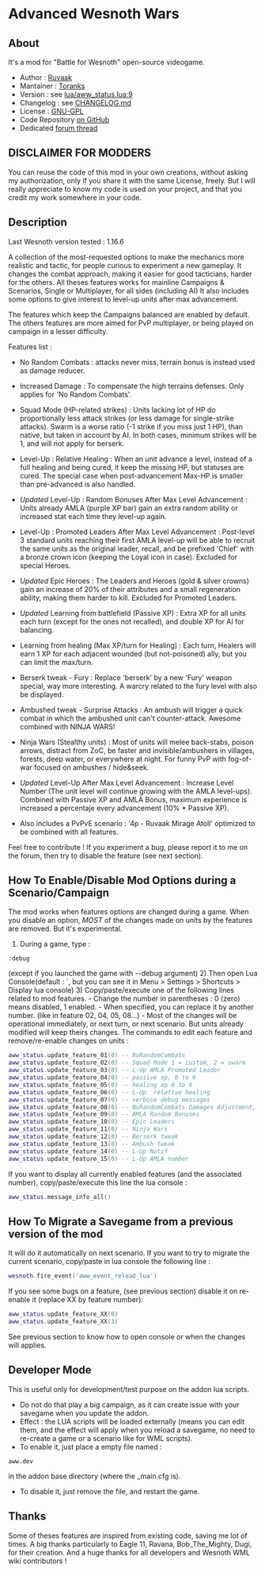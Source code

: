 Advanced Wesnoth Wars
=======================

About
-----------

It's a mod  for "Battle for Wesnoth" open-source videogame.

* Author :  [Ruvaak](http://thomas.bondois.info)
* Mantainer : [Toranks](http://toranks.blogspot.com/)
* Version : see [lua/aww_status.lua:9](lua/aww_status.lua)
* Changelog : see [CHANGELOG.md](CHANGELOG.md)
* License : [GNU-GPL](LICENSE.md)
* Code Repository [on GitHub](https://github.com/Toranks/Advance_Wesnoth_Wars)
* Dedicated [forum thread](https://forums.wesnoth.org/viewtopic.php?f=15&t=49454)


DISCLAIMER FOR MODDERS
----------------------

You can reuse the code of this mod in your own creations, without asking my authorization, only if you share it with the same License, freely.
But I will really appreciate to know my code is used on your project, and that you credit my work somewhere in your code.


Description
-----------

Last Wesnoth version tested : 1.16.6

A collection of the most-requested options to make the mechanics more realistic and tactic, for people curious to experiment a new gameplay.
It changes the combat approach, making it easier for good tacticians, harder for the others.
All theses features works for mainline Campaigns & Scenarios, Single or Multiplayer, for all sides (including AI)
It also includes some options to give interest to level-up units after max advancement.

The features which keep the Campaigns balanced are enabled by default. The others features are more aimed for PvP multiplayer, or being played on campaign in a lesser difficulty.

Features list :

- No Random Combats : attacks never miss, terrain bonus is instead used as damage reducer.

- Increased Damage : To compensate the high terrains defenses. Only applies for 'No Random Combats'.

- Squad Mode (HP-related strikes) : Units lacking lot of HP do proportionally less attack strikes (or less damage for single-strike attacks). Swarm is a worse ratio (-1 strike if you miss just 1 HP), than native, but taken in account by AI. In both cases, minimum strikes will be 1, and will not apply for berserk.

- Level-Up : Relative Healing : When an unit advance a level, instead of a full healing and being cured, it keep the missing HP, but statuses are cured. The special case when post-advancement Max-HP is smaller than pre-advanced is also handled.

- *Updated* Level-Up : Random Bonuses After Max Level Advancement : Units already AMLA (purple XP bar) gain an extra random ability or increased stat each time they level-up again.

- Level-Up : Promoted Leaders After Max Level Advancement : Post-level 3 standard units reaching their first AMLA level-up will be able to recruit the same units as the original leader, recall, and be prefixed 'Chief' with a bronze crown icon (keeping the Loyal icon in case). Excluded for special Heroes.

- *Updated* Epic Heroes : The Leaders and Heroes (gold & silver crowns) gain an increase of 20% of their attributes and a small regeneration ability, making them harder to kill. Excluded for Promoted Leaders.

- *Updated* Learning from battlefield (Passive XP) : Extra XP for all units each turn (except for the ones not recalled), and double XP for AI for balancing.

- Learning from healing (Max XP/turn for Healing) : Each turn, Healers will earn 1 XP for each adjacent wounded (but not-poisoned) ally, but you can limit the max/turn.

- Berserk tweak - Fury : Replace 'berserk' by a new 'Fury' weapon special, way more interesting. A warcry related to the fury level with also be displayed.

- Ambushed tweak - Surprise Attacks : An ambush will trigger a quick combat in which the ambushed unit can't counter-attack. Awesome combined with NINJA WARS!

- Ninja Wars (Stealthy units) : Most of units will melee back-stabs, poison arrows, distract from ZoC, be faster and invisible/ambushers in villages, forests, deep water, or everywhere at night. For funny PvP with fog-of-war focused on ambushes / hide&seek.

- *Updated* Level-Up After Max Level Advancement : Increase Level Number (The unit level will continue growing with the AMLA level-ups). Combined with Passive XP and AMLA Bonus, maximum experience is increased a percentaje every advancement (10% * Passive XP).

- Also includes a PvPvE scenario : '4p - Ruvaak Mirage Atoll' optimized to be combined with all features.

Feel free to contribute !
If you experiment a bug, please report it to me on the forum, then try to disable the feature (see next section).


How To Enable/Disable Mod Options during a Scenario/Campaign
-----------------------------------------------

The mod works when features options are changed during a game.
When you disable an option, *MOST* of the changes made on units by the features are removed. But it's experimental.

1) During a game, type :
```
:debug
``` 
(except if you launched the game with --debug argument)
2) Then open Lua Console(default : `, but you can see it in Menu > Settings > Shortcuts > Display lua console)
3) Copy/paste/execute one of the following lines related to mod features. 
    - Change the number in parentheses : 0 (zero) means disabled, 1 enabled.
    - When specified, you can replace it by another number. (like in feature 02, 04, 05, 08...)
    - Most of the changes will be operational immediately, or next turn, or next scenario. But units already modified will keep theirs changes.
The commands to edit each feature and remove/re-enable changes on units :
```lua
aww_status.update_feature_01(0) -- NoRandomCombats
aww_status.update_feature_02(0) -- Squad Mode 1 = custom, 2 = swarm
aww_status.update_feature_03(0) -- L-Up AMLA Promoted Leader
aww_status.update_feature_04(0) -- passive xp, 0 to 6
aww_status.update_feature_05(0) -- healing xp 0 to 6
aww_status.update_feature_06(0) -- L-Up  relative healing
aww_status.update_feature_07(0) -- verbose debug messages
aww_status.update_feature_08(0) -- NoRandomCombats Damages Adjustment, to -20 to 40
aww_status.update_feature_09(0) -- AMLA Random Bonuses
aww_status.update_feature_10(0) -- Epic Leaders
aww_status.update_feature_11(0) -- Ninja Wars
aww_status.update_feature_12(0) -- Berserk tweak
aww_status.update_feature_13(0) -- Ambush tweak
aww_status.update_feature_14(0) -- L-Up Notif
aww_status.update_feature_15(0) -- L-Up AMLA number
```
If you want to display all currently enabled features (and the associated number), copy/paste/execute this line the lua console :
```lua
aww_status.message_info_all()
```


How To Migrate a Savegame from a previous version of the mod
-------------------------------

It will do it automatically on next scenario. If you want to try to migrate the current scenario, copy/paste in lua console the following line :
```lua
wesnoth.fire_event('aww_event_reload_lua')
```
If you see some bugs on a feature,  (see previous section) disable it on re-enable it (replace XX by feature number):
```lua
aww_status.update_feature_XX(0)
aww_status.update_feature_XX(1)
```
See previous section to know how to open console or when the changes will applies.



Developer Mode
--------------

This is useful only for development/test purpose on the addon lua scripts. 

- Do not do that play a big campaign, as it can create issue with your savegame when you update the addon.
- Effect : the LUA scripts will be loaded externally (means you can edit them, and the effect will apply when you reload a savegame, no need to re-create a game or a scenario like for WML scripts).
- To enable it, just place a empty file named :
```
aww.dev
```
in the addon base directory (where the _main.cfg is).

- To disable it, just remove the file, and restart the game.


Thanks
-----------
Some of theses features are inspired from existing code, saving me lot of times.
A big thanks particularly to Eagle 11, Ravana, Bob_The_Mighty, Dugi, for their creation.
And a huge thanks for all developers and Wesnoth WML wiki contributors !
